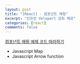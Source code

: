 ```yaml
---
layout: post
title: "[React] - 컴포넌트 매핑"
excerpt: "인프런 Velopert 강좌 메모"
categories: [react]
comments: false
---
```


[컴포넌트 매핑 예제 코드 따라하기](https://codepen.io/jin2/pen/wrdmpe?editors=1010)
- Javascript Map
- Javascript Arrow function
